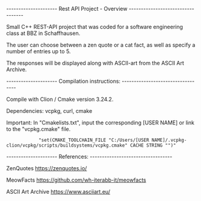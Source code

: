 --------------------- Rest API Project - Overview ----------------------------------

Small C++ REST-API project that was coded for a software engineering class at BBZ in Schaffhausen.

The user can choose between a zen quote or a cat fact, as well as specify a number of entries up to 5.

The responses will be displayed along with ASCII-art from the ASCII Art Archive.

--------------------- Compilation instructions: ----------------------------------

Compile with Clion / Cmake version 3.24.2.

Dependencies:   vcpkg, curl, cmake

Important:      In "Cmakelists.txt", input the corresponding [USER NAME] or link to the "vcpkg.cmake" file.

                "set(CMAKE_TOOLCHAIN_FILE "C:/Users/[USER NAME]/.vcpkg-clion/vcpkg/scripts/buildsystems/vcpkg.cmake" CACHE STRING "")"

--------------------- References: ----------------------------------

ZenQuotes          https://zenquotes.io/

MeowFacts          https://github.com/wh-iterabb-it/meowfacts

ASCII Art Archive  https://www.asciiart.eu/
